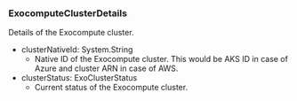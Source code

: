 ### ExocomputeClusterDetails
Details of the Exocompute cluster.

- clusterNativeId: System.String
  - Native ID of the Exocompute cluster. This would be AKS ID in case of Azure and cluster ARN in case of AWS.
- clusterStatus: ExoClusterStatus
  - Current status of the Exocompute cluster.
